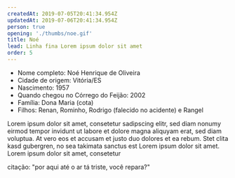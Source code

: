 ```yaml
---
createdAt: 2019-07-05T20:41:34.954Z
updatedAt: 2019-07-06T20:41:34.954Z
person: true
opening: './thumbs/noe.gif'
title: Noé
lead: Linha fina Lorem ipsum dolor sit amet
order: 5
---
```


<div class="infos">

- Nome completo: Noé Henrique de Oliveira
- Cidade de origem: Vitória/ES
- Nascimento: 1957
- Quando chegou no Córrego do Feijão: 2002
- Família:  Dona Maria (cota)
- Filhos: Renan, Rominho, Rodrigo (falecido no acidente) e Rangel

</div>

<div class="video" title="Título descritivo do vídeo para acessibilidade" data-video="zeKT_YFuU0o"></div>

Lorem ipsum dolor sit amet, consetetur sadipscing elitr, sed diam nonumy eirmod tempor invidunt ut labore et dolore magna aliquyam erat, sed diam voluptua. At vero eos et accusam et justo duo dolores et ea rebum. Stet clita kasd gubergren, no sea takimata sanctus est Lorem ipsum dolor sit amet. Lorem ipsum dolor sit amet, consetetur

<div class="video" title="Título descritivo do vídeo para acessibilidade" data-video="PTMNSy5o5dc"></div>

citação: "por aqui até o ar tá triste, você repara?"